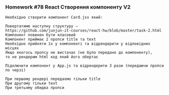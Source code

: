 ### Homework #78 React Створення компоненту V2

    Необхідно створити компонент Card.jsx який:

    Повертатиме наступну структуру —
    https://github.com/junjun-it-courses/react-hw/blob/master/task-2.html
    Компонент повинен бути класовий
    Компонент приймає 2 пропси title та text
    Необхідно прийняти їх у компоненті та відрендерити у відповідних місцях
    Якщо якогось пропсу не вистачає (не було передано до компоненту), 
    то не рендерим html код який його обертає
    
    Підключити компонент у App.js та відрендерити 3 рази (передаючи пропси по черзі)
    
    При першому рендері передаємо тільки title
    При другому тільки text
    При третьому обидва пропси